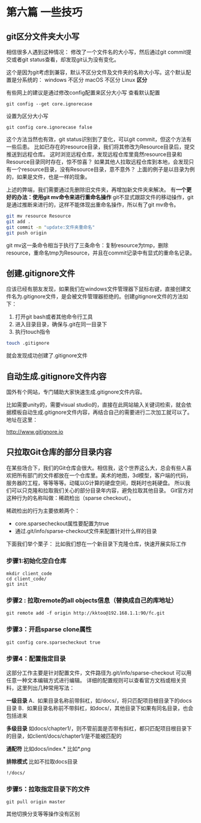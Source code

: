  # 第六篇 一些技巧

## git区分文件夹大小写

相信很多人遇到这种情况：
修改了一个文件名的大小写，然后通过git commit提交或者git status查看，却发现git认为没有变化。

这个是因为git考虑到兼容，默认不区分文件及文件夹的名称大小写。这个默认配置是分系统的：
windows	不区分
macOS	不区分
Linux	**区分**

有些网上的建议是通过修改config配置来区分大小写
查看默认配置
```
git config --get core.ignorecase 
```
设置为区分大小写
```
git config core.ignorecase false
```

这个方法当然也有效，git status识别到了变化，可以git commit，但这个方法有一些后患。
比如已存在的resource目录，我们将其修改为Resource目录后，提交推送到远程仓库。
这时浏览远程仓库，发现远程仓库里竟然resource目录和Resource目录同时存在，惊不惊喜？
如果其他人拉取远程仓库到本地，会发现只有一个resource目录，没有Resource目录，意不意外？
上面的例子是以目录为例的，如果是文件，也是一样的现象。

上述的弊端，我们需要通过先删除旧文件夹，再增加新文件夹来解决。
有**一个更好的办法：使用git mv命令来进行重命名操作**
git不显式跟踪文件的移动操作，git是通过推断来进行的，这样不能体现出重命名操作，所以有了git mv命令。
```bash
git mv resource Resource
git add .
git commit -m "update:文件夹重命名"
git push origin
```
git mv这一条命令相当于执行了三条命令：复制resource为tmp，删除resource，重命名tmp为Resource，并且在commit记录中有显式的重命名记录。

## 创建.gitignore文件

应该已经有朋友发现，如果我们在windows文件管理器下鼠标右键，直接创建文件名为.gitignore文件，是会被文件管理器拒绝的。创建gitignore文件的方法如下：
1. 打开git bash或者其他命令行工具
2. 进入目录目录，确保与.git在同一目录下
3. 执行touch指令

```bash
touch .gitignore
```
就会发现成功创建了.gitignore文件

## 自动生成.gitignore文件内容

国外有个网站，专门辅助大家快速生成.gitignore文件内容。

比如需要unity的，需要visual studio的，直接在此网站输入关键词检索，就会依据模板自动生成.gitignore文件内容，再结合自己的需要进行二次加工就可以了。
地址在这里：

http://www.gitignore.io

## 只拉取Git仓库的部分目录内容

在某些场合下，我们的Git仓库会很大。相信我，这个世界这么大，总会有些人喜欢把所有部门的文件都放在一个仓库里。美术的地图，3d模型，客户端的代码，服务器的工程，等等等等。动辄以G计算的硬盘空间，既耗时也耗硬盘。
所以我们可以只克隆和拉取我们关心的部分目录年内容，避免拉取其他目录。
Git官方对这种行为的名称叫做：稀疏检出（sparse checkout）。

稀疏检出的行为主要依赖两个：
- core.sparsecheckout属性要配置为true
- 通过.git/info/sparse-checkout文件来配置针对什么样的目录

下面我们举个栗子：
比如我们想在一个新目录下克隆仓库，快速开展实际工作
### 步骤1:初始化空白仓库
```shell
mkdir client_code
cd client_code/
git init
```
### 步骤2 :  拉取remote的all objects信息（替换成自己的库地址）
```shell
git remote add -f origin http://kktoo@192.168.1.1:90/fc.git 
```
### 步骤3：开启sparse clone属性
```shell
git config core.sparsecheckout true 
```
### 步骤4：配置指定目录
这部分工作主要是针对配置文件，文件路径为.git/info/sparse-checkout
可以用任意一种文本编辑方式进行编辑。
详细的配置规则可以查看官方文档或相关资料，这里列出几种常用写法：

**一级目录**
A．如果目录名称前带斜杠，如/docs/，将只匹配项目根目录下的docs目录
B．如果目录名称前不带斜杠，如docs/，其他目录下如果有同名目录，也会包括进来

**多级目录**
如docs/chapter1/，则不管前面是否带有斜杠，都只匹配项目根目录下的目录，如client/docs/chapter1/是不能被匹配的

**通配符**
比如docs/index.*
比如*.png

**排除模式**
比如不拉取docs目录
```
!/docs/
```
### 步骤5：拉取指定目录下的文件
```shell
git pull origin master
```
其他切换分支等等操作没有区别
